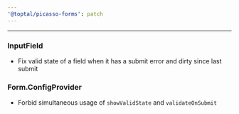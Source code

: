 ```yaml
---
'@toptal/picasso-forms': patch
---
```


---

### InputField

- Fix valid state of a field when it has a submit error and dirty since last submit

### Form.ConfigProvider

- Forbid simultaneous usage of `showValidState` and `validateOnSubmit`
